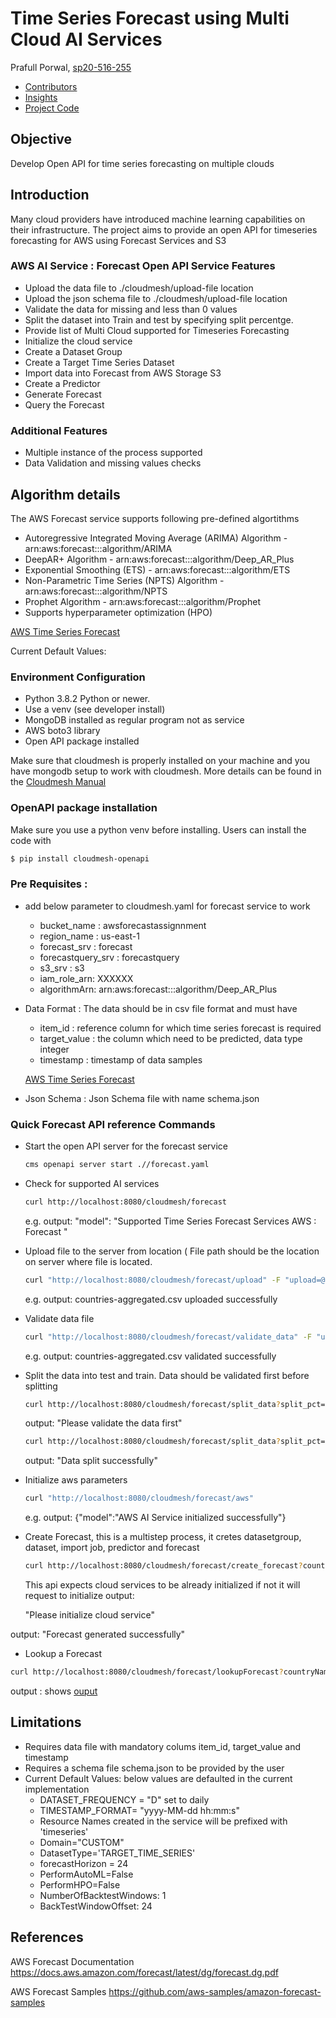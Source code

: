 # Time Series Forecast using Multi Cloud AI Services

Prafull Porwal, [sp20-516-255](https://github.com/cloudmesh-community/sp20-516-255/blob/master/Cloudmesh-OpenAPI/Readme.md)

* [Contributors](https://github.com/cloudmesh-community/sp20-516-255/graphs/contributors)
* [Insights](https://github.com/cloudmesh-community/fa19-516-147/pulse)
* [Project Code](https://github.com/cloudmesh-community/sp20-516-255/tree/master/Cloudmesh-OpenAPI/AWSForecast)

## Objective

Develop Open API for time series forecasting on multiple clouds

## Introduction

Many cloud providers have introduced machine learning capabilities on their infrastructure. The project aims to provide an open API for timeseries forecasting for AWS using Forecast Services and S3 

### AWS AI Service : Forecast Open API Service Features

* Upload the data file to ./cloudmesh/upload-file location
* Upload the json schema file to ./cloudmesh/upload-file location
* Validate the data for missing and less than 0 values
* Split the dataset into Train and test by specifying split percentge.
* Provide list of Multi Cloud supported for Timeseries Forecasting
* Initialize the cloud service 
* Create a Dataset Group
* Create a Target Time Series Dataset
* Import data into Forecast from AWS Storage S3
* Create a Predictor
* Generate Forecast
* Query the Forecast

### Additional Features

* Multiple instance of the process supported 
* Data Validation and missing values checks


## Algorithm details

The AWS Forecast service supports following pre-defined algortithms 

  * Autoregressive Integrated Moving Average (ARIMA) Algorithm - arn:aws:forecast:::algorithm/ARIMA
  * DeepAR+ Algorithm - arn:aws:forecast:::algorithm/Deep_AR_Plus
  * Exponential Smoothing (ETS) - arn:aws:forecast:::algorithm/ETS
  * Non-Parametric Time Series (NPTS) Algorithm - arn:aws:forecast:::algorithm/NPTS
  * Prophet Algorithm - arn:aws:forecast:::algorithm/Prophet
  * Supports hyperparameter optimization (HPO)
  
  [AWS Time Series Forecast](https://docs.aws.amazon.com/forecast/latest/dg/forecast.dg.pdf)
  
  Current Default Values: 
  

### Environment Configuration

* Python 3.8.2 Python or newer.
* Use a venv (see developer install)
* MongoDB installed as regular program not as service
* AWS boto3 library
* Open API package installed

Make sure that cloudmesh is properly installed on your machine and you have mongodb setup to work with cloudmesh.
More details can be found in the [Cloudmesh Manual](https://cloudmesh.github.io/cloudmesh-manual/installation/install.html)

###  OpenAPI package installation 

Make sure you use a python venv before installing. Users can install the code with
```bash
$ pip install cloudmesh-openapi
```

### Pre Requisites : 

* add below parameter to cloudmesh.yaml for forecast service to work
  
    * bucket_name : awsforecastassignnment
    * region_name : us-east-1
    * forecast_srv : forecast
    * forecastquery_srv : forecastquery
    * s3_srv : s3
    * iam_role_arn: XXXXXX
    * algorithmArn: arn:aws:forecast:::algorithm/Deep_AR_Plus

* Data Format : The data should be in csv file format and must have 
    
    * item_id : reference column for which time series forecast is required
    * target_value : the column which need to be predicted, data type integer
    * timestamp : timestamp of data samples
  
  [AWS Time Series Forecast](https://docs.aws.amazon.com/forecast/latest/dg/API_CreateDataset.html)
  
* Json Schema : Json Schema file with name schema.json 

### Quick Forecast API reference Commands

* Start the open API server for the forecast service
  ```bash
  cms openapi server start .//forecast.yaml
  ```
* Check for supported AI services
  ```bash
  curl http://localhost:8080/cloudmesh/forecast
  ```
  e.g. output: 
  "model": "Supported Time Series Forecast Services AWS : Forecast " 

* Upload file to the server from location (
  File path should be the location on server where file is located.  
  ```bash
  curl "http://localhost:8080/cloudmesh/forecast/upload" -F "upload=@<file_path>\countries-aggregated.csv"
  ```
  e.g. output: 
  countries-aggregated.csv uploaded successfully

* Validate data file 
  ```bash
  curl "http://localhost:8080/cloudmesh/forecast/validate_data" -F "upload=@<file_path>\countries-aggregated.csv"
  ```
  e.g. output: 
  countries-aggregated.csv validated successfully

* Split the data into test and train. Data should be validated first before splitting 
  ```bash
  curl http://localhost:8080/cloudmesh/forecast/split_data?split_pct=20
  ```
  output: "Please validate the data first"

  ```bash
  curl http://localhost:8080/cloudmesh/forecast/split_data?split_pct=20
  ```
  output: "Data split successfully"

* Initialize aws parameters 

  ```bash
  curl "http://localhost:8080/cloudmesh/forecast/aws"
  ```
  e.g. output: 
  {"model":"AWS AI Service initialized successfully"}

* Create Forecast, this is a multistep process, it cretes datasetgroup, dataset, import job, predictor and forecast
  
  ```bash
  curl http://localhost:8080/cloudmesh/forecast/create_forecast?country=Austrailia
  ```
  This api expects cloud services to be already initialized if not it will request to initialize
  output: 
  
  "Please initialize cloud service"

output: "Forecast generated successfully"

* Lookup a Forecast
```bash
curl http://localhost:8080/cloudmesh/forecast/lookupForecast?countryName=Austrailia
```
output : 
shows [ouput](https://github.com/cloudmesh-community/sp20-516-255/blob/master/Cloudmesh-OpenAPI/AWSForecast/sampleOutput)



## Limitations
  
  * Requires data file with mandatory colums item_id, target_value and timestamp
  * Requires a schema file schema.json to be provided by the user
  * Current Default Values: below values are defaulted in the current implementation
    * DATASET_FREQUENCY = "D" set to daily 
    * TIMESTAMP_FORMAT= "yyyy-MM-dd hh:mm:s"
    * Resource Names created in the service will be prefixed with 'timeseries'
    * Domain="CUSTOM"
    * DatasetType='TARGET_TIME_SERIES'
    * forecastHorizon = 24
    * PerformAutoML=False
    * PerformHPO=False
    * NumberOfBacktestWindows: 1
    * BackTestWindowOffset: 24  

## References
AWS Forecast Documentation <https://docs.aws.amazon.com/forecast/latest/dg/forecast.dg.pdf>

AWS Forecast Samples <https://github.com/aws-samples/amazon-forecast-samples>
